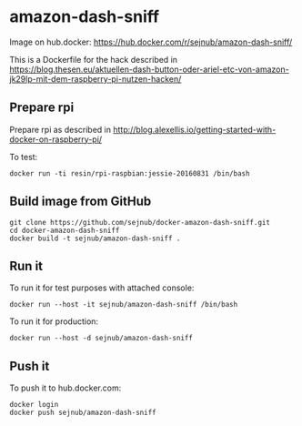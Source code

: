 # amazon-dash-sniff

Image on hub.docker: https://hub.docker.com/r/sejnub/amazon-dash-sniff/

This is a Dockerfile for the hack described in https://blog.thesen.eu/aktuellen-dash-button-oder-ariel-etc-von-amazon-jk29lp-mit-dem-raspberry-pi-nutzen-hacken/

## Prepare rpi
Prepare rpi as described in http://blog.alexellis.io/getting-started-with-docker-on-raspberry-pi/

To test: 
```
docker run -ti resin/rpi-raspbian:jessie-20160831 /bin/bash
```

## Build image from GitHub

```
git clone https://github.com/sejnub/docker-amazon-dash-sniff.git
cd docker-amazon-dash-sniff 
docker build -t sejnub/amazon-dash-sniff .
```

## Run it

To run it for test purposes with attached console:
```
docker run --host -it sejnub/amazon-dash-sniff /bin/bash
```

To run it for production:
```
docker run --host -d sejnub/amazon-dash-sniff
```

## Push it

To push it to hub.docker.com:
```
docker login
docker push sejnub/amazon-dash-sniff
```
